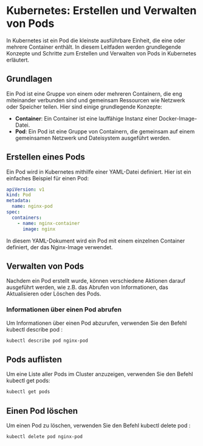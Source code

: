 # Kubernetes: Erstellen und Verwalten von Pods

In Kubernetes ist ein Pod die kleinste ausführbare Einheit, die eine oder mehrere Container enthält. In diesem Leitfaden werden grundlegende Konzepte und Schritte zum Erstellen und Verwalten von Pods in Kubernetes erläutert.

## Grundlagen

Ein Pod ist eine Gruppe von einem oder mehreren Containern, die eng miteinander verbunden sind und gemeinsam Ressourcen wie Netzwerk oder Speicher teilen. Hier sind einige grundlegende Konzepte:

- **Container**: Ein Container ist eine lauffähige Instanz einer Docker-Image-Datei.
- **Pod**: Ein Pod ist eine Gruppe von Containern, die gemeinsam auf einem gemeinsamen Netzwerk und Dateisystem ausgeführt werden.

## Erstellen eines Pods

Ein Pod wird in Kubernetes mithilfe einer YAML-Datei definiert. Hier ist ein einfaches Beispiel für einen Pod:

```yaml
apiVersion: v1
kind: Pod
metadata:
  name: nginx-pod
spec:
  containers:
    - name: nginx-container
      image: nginx
```

In diesem YAML-Dokument wird ein Pod mit einem einzelnen Container definiert, der das Nginx-Image verwendet.

## Verwalten von Pods
Nachdem ein Pod erstellt wurde, können verschiedene Aktionen darauf ausgeführt werden, wie z.B. das Abrufen von Informationen, das Aktualisieren oder Löschen des Pods.

### Informationen über einen Pod abrufen
Um Informationen über einen Pod abzurufen, verwenden Sie den Befehl kubectl describe pod <pod-name>:

```bash
kubectl describe pod nginx-pod
```

## Pods auflisten
Um eine Liste aller Pods im Cluster anzuzeigen, verwenden Sie den Befehl kubectl get pods:

```bash
kubectl get pods
```

## Einen Pod löschen
Um einen Pod zu löschen, verwenden Sie den Befehl kubectl delete pod <pod-name>:

```bash
kubectl delete pod nginx-pod
```
